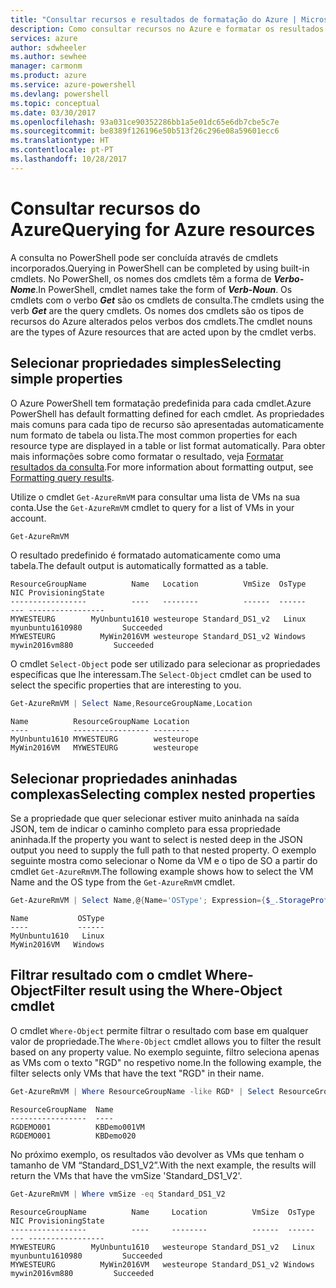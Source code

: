 ```yaml
---
title: "Consultar recursos e resultados de formatação do Azure | Microsoft Docs"
description: Como consultar recursos no Azure e formatar os resultados.
services: azure
author: sdwheeler
ms.author: sewhee
manager: carmonm
ms.product: azure
ms.service: azure-powershell
ms.devlang: powershell
ms.topic: conceptual
ms.date: 03/30/2017
ms.openlocfilehash: 93a031ce90352286bb1a5e01dc65e6db7cbe5c7e
ms.sourcegitcommit: be8389f126196e50b513f26c296e08a59601ecc6
ms.translationtype: HT
ms.contentlocale: pt-PT
ms.lasthandoff: 10/28/2017
---
```

# <a name="querying-for-azure-resources"></a><span data-ttu-id="9a6e4-103">Consultar recursos do Azure</span><span class="sxs-lookup"><span data-stu-id="9a6e4-103">Querying for Azure resources</span></span>

<span data-ttu-id="9a6e4-104">A consulta no PowerShell pode ser concluída através de cmdlets incorporados.</span><span class="sxs-lookup"><span data-stu-id="9a6e4-104">Querying in PowerShell can be completed by using built-in cmdlets.</span></span> <span data-ttu-id="9a6e4-105">No PowerShell, os nomes dos cmdlets têm a forma de  **_Verbo-Nome_**.</span><span class="sxs-lookup"><span data-stu-id="9a6e4-105">In PowerShell, cmdlet names take the form of **_Verb-Noun_**.</span></span> <span data-ttu-id="9a6e4-106">Os cmdlets com o verbo **_Get_** são os cmdlets de consulta.</span><span class="sxs-lookup"><span data-stu-id="9a6e4-106">The cmdlets using the verb **_Get_** are the query cmdlets.</span></span> <span data-ttu-id="9a6e4-107">Os nomes dos cmdlets são os tipos de recursos do Azure alterados pelos verbos dos cmdlets.</span><span class="sxs-lookup"><span data-stu-id="9a6e4-107">The cmdlet nouns are the types of Azure resources that are acted upon by the cmdlet verbs.</span></span>


## <a name="selecting-simple-properties"></a><span data-ttu-id="9a6e4-108">Selecionar propriedades simples</span><span class="sxs-lookup"><span data-stu-id="9a6e4-108">Selecting simple properties</span></span>

<span data-ttu-id="9a6e4-109">O Azure PowerShell tem formatação predefinida para cada cmdlet.</span><span class="sxs-lookup"><span data-stu-id="9a6e4-109">Azure PowerShell has default formatting defined for each cmdlet.</span></span> <span data-ttu-id="9a6e4-110">As propriedades mais comuns para cada tipo de recurso são apresentadas automaticamente num formato de tabela ou lista.</span><span class="sxs-lookup"><span data-stu-id="9a6e4-110">The most common properties for each resource type are displayed in a table or list format automatically.</span></span> <span data-ttu-id="9a6e4-111">Para obter mais informações sobre como formatar o resultado, veja [Formatar resultados da consulta](formatting-output.md).</span><span class="sxs-lookup"><span data-stu-id="9a6e4-111">For more information about formatting output, see [Formatting query results](formatting-output.md).</span></span>

<span data-ttu-id="9a6e4-112">Utilize o cmdlet `Get-AzureRmVM` para consultar uma lista de VMs na sua conta.</span><span class="sxs-lookup"><span data-stu-id="9a6e4-112">Use the `Get-AzureRmVM` cmdlet to query for a list of VMs in your account.</span></span>

```powershell
Get-AzureRmVM
```

<span data-ttu-id="9a6e4-113">O resultado predefinido é formatado automaticamente como uma tabela.</span><span class="sxs-lookup"><span data-stu-id="9a6e4-113">The default output is automatically formatted as a table.</span></span>

```
ResourceGroupName          Name   Location          VmSize  OsType              NIC ProvisioningState
-----------------          ----   --------          ------  ------              --- -----------------
MYWESTEURG        MyUnbuntu1610 westeurope Standard_DS1_v2   Linux myunbuntu1610980         Succeeded
MYWESTEURG          MyWin2016VM westeurope Standard_DS1_v2 Windows   mywin2016vm880         Succeeded
```

<span data-ttu-id="9a6e4-114">O cmdlet `Select-Object` pode ser utilizado para selecionar as propriedades específicas que lhe interessam.</span><span class="sxs-lookup"><span data-stu-id="9a6e4-114">The `Select-Object` cmdlet can be used to select the specific properties that are interesting to you.</span></span>

```powershell
Get-AzureRmVM | Select Name,ResourceGroupName,Location
```

```
Name          ResourceGroupName Location
----          ----------------- --------
MyUnbuntu1610 MYWESTEURG        westeurope
MyWin2016VM   MYWESTEURG        westeurope
```

## <a name="selecting-complex-nested-properties"></a><span data-ttu-id="9a6e4-115">Selecionar propriedades aninhadas complexas</span><span class="sxs-lookup"><span data-stu-id="9a6e4-115">Selecting complex nested properties</span></span>

<span data-ttu-id="9a6e4-116">Se a propriedade que quer selecionar estiver muito aninhada na saída JSON, tem de indicar o caminho completo para essa propriedade aninhada.</span><span class="sxs-lookup"><span data-stu-id="9a6e4-116">If the property you want to select is nested deep in the JSON output you need to supply the full path to that nested property.</span></span> <span data-ttu-id="9a6e4-117">O exemplo seguinte mostra como selecionar o Nome da VM e o tipo de SO a partir do cmdlet `Get-AzureRmVM`.</span><span class="sxs-lookup"><span data-stu-id="9a6e4-117">The following example shows how to select the VM Name and the OS type from the `Get-AzureRmVM` cmdlet.</span></span>

```powershell
Get-AzureRmVM | Select Name,@{Name='OSType'; Expression={$_.StorageProfile.OSDisk.OSType}}
```

```
Name           OSType
----           ------
MyUnbuntu1610   Linux
MyWin2016VM   Windows
```

## <a name="filter-result-using-the-where-object-cmdlet"></a><span data-ttu-id="9a6e4-118">Filtrar resultado com o cmdlet Where-Object</span><span class="sxs-lookup"><span data-stu-id="9a6e4-118">Filter result using the Where-Object cmdlet</span></span>

<span data-ttu-id="9a6e4-119">O cmdlet `Where-Object` permite filtrar o resultado com base em qualquer valor de propriedade.</span><span class="sxs-lookup"><span data-stu-id="9a6e4-119">The `Where-Object` cmdlet allows you to filter the result based on any property value.</span></span> <span data-ttu-id="9a6e4-120">No exemplo seguinte, filtro seleciona apenas as VMs com o texto "RGD" no respetivo nome.</span><span class="sxs-lookup"><span data-stu-id="9a6e4-120">In the following example, the filter selects only VMs that have the text "RGD" in their name.</span></span>

```powershell
Get-AzureRmVM | Where ResourceGroupName -like RGD* | Select ResourceGroupName,Name
```

```
ResourceGroupName  Name
-----------------  ----
RGDEMO001          KBDemo001VM
RGDEMO001          KBDemo020
```

<span data-ttu-id="9a6e4-121">No próximo exemplo, os resultados vão devolver as VMs que tenham o tamanho de VM “Standard_DS1_V2”.</span><span class="sxs-lookup"><span data-stu-id="9a6e4-121">With the next example, the results will return the VMs that have the vmSize 'Standard_DS1_V2'.</span></span>

```powershell
Get-AzureRmVM | Where vmSize -eq Standard_DS1_V2
```

```
ResourceGroupName          Name     Location          VmSize  OsType              NIC ProvisioningState
-----------------          ----     --------          ------  ------              --- -----------------
MYWESTEURG        MyUnbuntu1610   westeurope Standard_DS1_v2   Linux myunbuntu1610980         Succeeded
MYWESTEURG          MyWin2016VM   westeurope Standard_DS1_v2 Windows   mywin2016vm880         Succeeded
```
